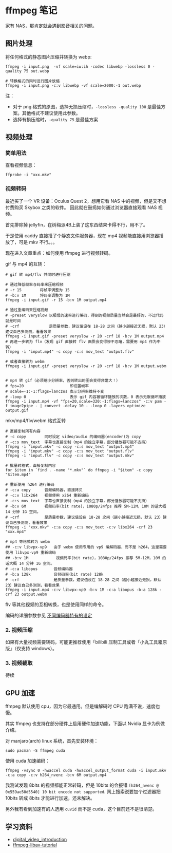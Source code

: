 # ffmpeg 笔记

家有 NAS，那肯定就会遇到影音相关的问题。


## 图片处理

将任何格式的静态图片压缩并转换为 webp:

```shell
ffmpeg -i input.png  -vf scale=iw:ih -codec libwebp -lossless 0 -quality 75 out.webp

# 转换格式的同时进行图片放缩
ffmpeg -i input.png -c:v libwebp -vf scale=2000:-1 out.webp
```

注：

- 对于 png 格式的原图，选择无损压缩时，`-lossless -quality 100` 是最佳方案。其他格式不建议使用此参数。
- 选择有损压缩时，`-quality 75` 是最佳方案

## 视频处理

### 简单用法

查看视频信息：

```shell
ffprobe -i "xxx.mkv"
```

### 视频转码

最近买了一个 VR 设备：Oculus Quest 2，想用它看 NAS 中的视频，但是又不想付费购买 Skybox 之类的软件。
因此就在鼓捣如何通过浏览器直接观看 NAS 视频。

首先排除掉 jellyfin，在树梅派4B上装了这东西结果卡得不行，用不了。

于是使用 caddy 直接搭了个静态文件服务器，现在 mp4 视频能直接用浏览器播放了，可是 mkv 不行。。。

现在进入文章重点：如何使用 ffmpeg 进行视频转码。

gif 与 mp4 的互转：

```shell
# gif 转 mp4/flv 并同时进行压缩

# 通过降低帧率与码率来压缩视频
# -r 15        将帧率调整为 15
# -b:v 1M      将码率调整为 1M
ffmpeg -i input.gif -r 15 -b:v 1M output.mp4

# 通过重编码来压缩视频
# -preset veryslow 以极慢的速率进行编码，得到的视频质量当然会是最好的，不过代码就是时间
# -crf             是质量参数，建议值设在 18-28 之间（越小越接近无损，默认 23）建议自己多测测，看看效果
ffmpeg -i input.gif -preset veryslow -r 20 -crf 18 -b:v 1M output.mp4
# 再进一步转为 flv（发现 gif 直接转 flv 画质会变得惨不忍睹，需要用 mp4 作为中转）
ffmpeg -i "input.mp4" -c copy -c:s mov_text "output.flv"

# 或者直接转为 webm
ffmpeg -i input.gif -preset veryslow -r 20 -crf 18 -b:v 1M output.webm


# mp4 转 gif（必须缩小分辨率，否则转出的图会变得非常大！）
# fps=20                    即设置帧率
# scale=-1:-1:flags=lanczos 表示分辨率维持不变
# -loop 0                   表示 gif 内容被循环播放的次数，0 表示无限循环播放
ffmpeg -i input.mp4 -vf "fps=20,scale=320:-1:flags=lanczos" -c:v pam -f image2pipe - | convert -delay 10 - -loop 0 -layers optimize output.gif
```

mkv/mp4/flv/webm 格式互转

```shell
# 直接复制所有内容
# -c copy        同时设定 video/audio 的编码器(encoder)为 copy
# -c:s mov_text  字幕也直接复制（mp4 的独立字幕，部分播放器可能不支持）
ffmpeg -i "input.mkv" -c copy -c:s mov_text "output.mp4"
ffmpeg -i "input.mkv" -c copy -c:s mov_text "output.flv"
ffmpeg -i "input.flv" -c copy -c:s mov_text "output.mkv"

# 批量转格式，直接复制内容
for $item in `find . -name "*.mkv"` do ffmpeg -i "$item" -c copy "$item.mp4"

# 重新使用 h264 进行编码
# -c:a copy      音频编码器，直接拷贝
# -c:v libx264   视频使用 x264 重新编码
# -c:s mov_text  字幕也直接复制（mp4 的独立字幕，部分播放器可能不支持）
# -b:v 6M        视频码率(bit rate)，1080p/24fps 推荐 5M-12M，10M 的话大概 14 分钟 1G 空间。
# -crf           是质量参数，建议值设在 18-28 之间（越小越接近无损，默认 23）建议自己多测测，看看效果
ffmpeg -i "xxx.mkv" -c:a copy -c:s mov_text -c:v libx264 -crf 23 "xxx.mp4"

# mp4 等格式转为 webm
## -c:v libvpx-vp9   由于 webm 使用专用的 vp9 编解码器，而不是 h264，这里需要使用 libvpx-vp9 重新编码
## -b:v 1M            视频码率(bit rate)，1080p/24fps 推荐 5M-12M，10M 的话大概 14 分钟 1G 空间。
# -c:a libopus       音频编码器
# -b:a 128k          音频码率(bit rate) 128k
# -crf               是质量参数，建议值设在 18-28 之间（越小越接近无损，默认 23）建议自己多测测，看看效果
ffmpeg -i input.mp4 -c:v libvpx-vp9 -b:v 1M -c:a libopus -b:a 128k -crf 23 output.webm
```

flv 等其他视频的互相转换，也是使用同样的命令。

编码的详细参数参见 [不同编码器特有的设定](https://gloomy-ghost.gitbooks.io/-ffmpeg/content/08-differente-encoders-special-options.html#%E5%AD%A6%E4%BC%9A%E7%9C%8B%E6%96%87%E6%A1%A3)


### 2. 视频压缩

如果有大量视频需要转码，可能更推荐使用「bilibili 压制工具或者「小丸工具箱原版」（仅支持 windows）。


### 3. 视频截取

待续


## GPU 加速

ffmpeg 默认使用 cpu，因为它最通用。但是编解码时 CPU 跑满不说，速度也慢。

其实 ffmpeg 也支持在部分硬件上启用硬件加速功能，下面以 Nvidia 显卡为例做介绍。

对 manjaro(arch) linux 系统，首先安装环境：

```shell
sudo pacman -S ffmpeg cuda
```

使用 cuda 加速编码：

```shell
ffmpeg -vsync 0 -hwaccel cuda -hwaccel_output_format cuda -i input.mkv -c:a copy -c:v h264_nvenc -b:v 6M output.mp4
```

我测试发现 8bits 的视频都能正常转码，但是 10bits 的会报错 `[h264_nvenc @ 0x559ae50d5540] 10 bit encode not supported`.
网上搜索说要加个过滤器把 10bits 转成 8bits 才能进行加速，还未解决。

另外我有看到加速有的人选用 `cuvid` 而不是 cuda，这个目前还不是很清楚。


## 学习资料

- [digital_video_introduction](https://github.com/leandromoreira/digital_video_introduction)
- [ffmpeg-libav-tutorial](https://github.com/leandromoreira/ffmpeg-libav-tutorial)
